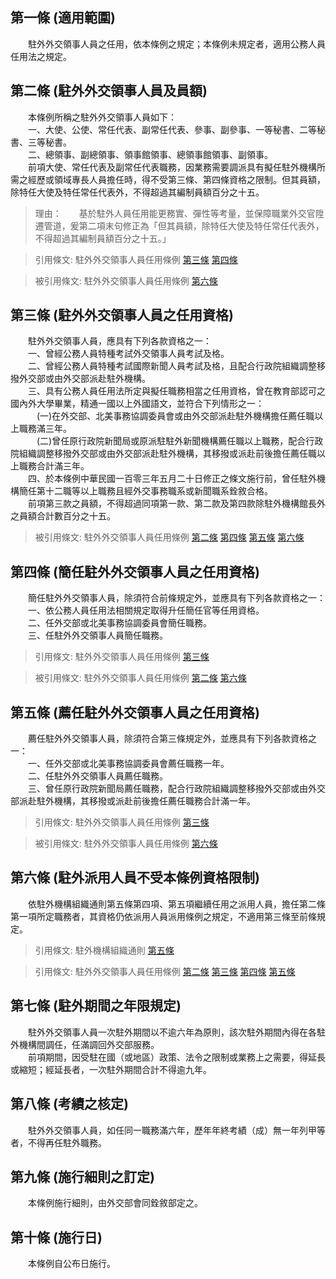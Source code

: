 第一條 (適用範圍)
-----------------
　　駐外外交領事人員之任用，依本條例之規定；本條例未規定者，適用公務人員任用法之規定。  


第二條 (駐外外交領事人員及員額)
-------------------------------
　　本條例所稱之駐外外交領事人員如下：  
　　一、大使、公使、常任代表、副常任代表、參事、副參事、一等秘書、二等秘書、三等秘書。  
　　二、總領事、副總領事、領事館領事、總領事館領事、副領事。  
　　前項大使、常任代表及副常任代表職務，因業務需要調派具有擬任駐外機構所需之經歷或領域專長人員擔任時，得不受第三條、第四條資格之限制。但其員額，除特任大使及特任常任代表外，不得超過其編制員額百分之十五。  
> 理由：　　基於駐外人員任用能更務實、彈性等考量，並保障職業外交官陞遷管道，爰第二項末句修正為「但其員額，除特任大使及特任常任代表外，不得超過其編制員額百分之十五。」

> 引用條文: 駐外外交領事人員任用條例 [第三條](../../外交僑務/外交政務/駐外外交領事人員任用條例.md#第三條-駐外外交領事人員之任用資格) [第四條](../../外交僑務/外交政務/駐外外交領事人員任用條例.md#第四條-簡任駐外外交領事人員之任用資格)

> 被引用條文: 駐外外交領事人員任用條例 [第六條](../../外交僑務/外交政務/駐外外交領事人員任用條例.md#第六條-駐外派用人員不受本條例資格限制)



第三條 (駐外外交領事人員之任用資格)
-----------------------------------
　　駐外外交領事人員，應具有下列各款資格之一：  
　　一、曾經公務人員特種考試外交領事人員考試及格。  
　　二、曾經公務人員特種考試國際新聞人員考試及格，且配合行政院組織調整移撥外交部或由外交部派赴駐外機構。  
　　三、具有公務人員任用法所定與擬任職務相當之任用資格，曾在教育部認可之國內外大學畢業，精通一國以上外國語文，並符合下列情形之一：  
　　　(一)在外交部、北美事務協調委員會或由外交部派赴駐外機構擔任薦任職以上職務滿三年。  
　　　(二)曾任原行政院新聞局或原派駐駐外新聞機構薦任職以上職務，配合行政院組織調整移撥外交部或由外交部派赴駐外機構，其移撥或派赴前後擔任薦任職以上職務合計滿三年。  
　　四、於本條例中華民國一百零三年五月二十日修正之條文施行前，曾任駐外機構簡任第十二職等以上職務且經外交事務職系或新聞職系銓敘合格。  
　　前項第三款之員額，不得超過同項第一款、第二款及第四款除駐外機構館長外之員額合計數百分之十五。  
> 被引用條文: 駐外外交領事人員任用條例 [第二條](../../外交僑務/外交政務/駐外外交領事人員任用條例.md#第二條-駐外外交領事人員及員額) [第四條](../../外交僑務/外交政務/駐外外交領事人員任用條例.md#第四條-簡任駐外外交領事人員之任用資格) [第五條](../../外交僑務/外交政務/駐外外交領事人員任用條例.md#第五條-薦任駐外外交領事人員之任用資格) [第六條](../../外交僑務/外交政務/駐外外交領事人員任用條例.md#第六條-駐外派用人員不受本條例資格限制)



第四條 (簡任駐外外交領事人員之任用資格)
---------------------------------------
　　簡任駐外外交領事人員，除須符合前條規定外，並應具有下列各款資格之一：  
　　一、依公務人員任用法相關規定取得升任簡任官等任用資格。  
　　二、任外交部或北美事務協調委員會簡任職務。  
　　三、任駐外外交領事人員簡任職務。  
> 引用條文: 駐外外交領事人員任用條例 [第三條](../../外交僑務/外交政務/駐外外交領事人員任用條例.md#第三條-駐外外交領事人員之任用資格)

> 被引用條文: 駐外外交領事人員任用條例 [第二條](../../外交僑務/外交政務/駐外外交領事人員任用條例.md#第二條-駐外外交領事人員及員額) [第六條](../../外交僑務/外交政務/駐外外交領事人員任用條例.md#第六條-駐外派用人員不受本條例資格限制)



第五條 (薦任駐外外交領事人員之任用資格)
---------------------------------------
　　薦任駐外外交領事人員，除須符合第三條規定外，並應具有下列各款資格之一：  
　　一、任外交部或北美事務協調委員會薦任職務一年。  
　　二、任駐外外交領事人員薦任職務。  
　　三、曾任原行政院新聞局薦任職務，配合行政院組織調整移撥外交部或由外交部派赴駐外機構，其移撥或派赴前後擔任薦任職務合計滿一年。  
> 引用條文: 駐外外交領事人員任用條例 [第三條](../../外交僑務/外交政務/駐外外交領事人員任用條例.md#第三條-駐外外交領事人員之任用資格)

> 被引用條文: 駐外外交領事人員任用條例 [第六條](../../外交僑務/外交政務/駐外外交領事人員任用條例.md#第六條-駐外派用人員不受本條例資格限制)



第六條 (駐外派用人員不受本條例資格限制)
---------------------------------------
　　依駐外機構組織通則第五條第四項、第五項繼續任用之派用人員，擔任第二條第一項所定職務者，其資格仍依派用人員派用條例之規定，不適用第三條至前條規定。  
> 引用條文: 駐外機構組織通則 [第五條](../../人事其他/組織編制/駐外機構組織通則.md#第五條-駐外機構人員編制)

> 引用條文: 駐外外交領事人員任用條例 [第二條](../../外交僑務/外交政務/駐外外交領事人員任用條例.md#第二條-駐外外交領事人員及員額) [第三條](../../外交僑務/外交政務/駐外外交領事人員任用條例.md#第三條-駐外外交領事人員之任用資格) [第四條](../../外交僑務/外交政務/駐外外交領事人員任用條例.md#第四條-簡任駐外外交領事人員之任用資格) [第五條](../../外交僑務/外交政務/駐外外交領事人員任用條例.md#第五條-薦任駐外外交領事人員之任用資格)



第七條 (駐外期間之年限規定)
---------------------------
　　駐外外交領事人員一次駐外期間以不逾六年為原則，該次駐外期間內得在各駐外機構間調任，任滿調回外交部服務。  
　　前項期間，因受駐在國（或地區）政策、法令之限制或業務上之需要，得延長或縮短；經延長者，一次駐外期間合計不得逾九年。  


第八條 (考績之核定)
-------------------
　　駐外外交領事人員，如任同一職務滿六年，歷年年終考績（成）無一年列甲等者，不得再任駐外職務。  


第九條 (施行細則之訂定)
-----------------------
　　本條例施行細則，由外交部會同銓敘部定之。  


第十條 (施行日)
---------------
　　本條例自公布日施行。